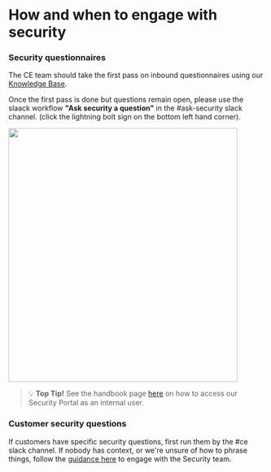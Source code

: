 # How and when to engage with security

### Security questionnaires

The CE team should take the first pass on inbound questionnaires using our [Knowledge Base](https://app.safebase.io/knowledge).

Once the first pass is done but questions remain open, please use the slaack workflow **"Ask security a question"** in the #ask-security slack channel. (click the lightning bolt sign on the bottom left hand corner). 

<img src="https://storage.googleapis.com/sourcegraph-assets/Slack-ask-security-a-question-workflow.png" width="450" height="500">


> 💡 **Top Tip!** See the handbook page [here](../../security/security-trust-center.md) on how to access our Security Portal as an internal user.

### Customer security questions

If customers have specific security questions, first run them by the #ce slack channel. If nobody has context, or we're unsure of how to phrase things, follow the [guidance here](../../security/#how-to-work-with-us) to engage with the Security team.
